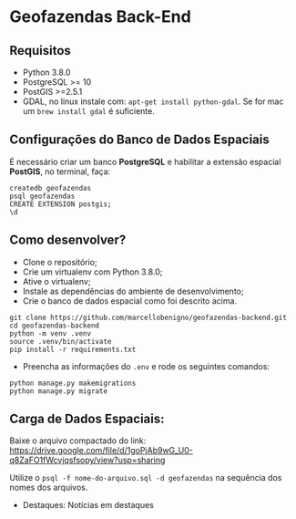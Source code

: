 # Geofazendas Back-End

## Requisitos
* Python 3.8.0
* PostgreSQL >= 10
* PostGIS >=2.5.1
* GDAL, no linux instale com: `apt-get install python-gdal`. Se for mac um `brew install gdal` é suficiente.

## Configurações do Banco de Dados Espaciais

É necessário criar um banco **PostgreSQL** e habilitar a extensão espacial **PostGIS**, no terminal, faça:

```
createdb geofazendas
psql geofazendas
CREATE EXTENSION postgis;
\d
```

## Como desenvolver?

* Clone o repositório;
* Crie um virtualenv com Python 3.8.0;
* Ative o virtualenv;
* Instale as dependências do ambiente de desenvolvimento;
* Crie o banco de dados espacial como foi descrito acima.


```
git clone https://github.com/marcellobenigno/geofazendas-backend.git
cd geofazendas-backend
python -m venv .venv
source .venv/bin/activate
pip install -r requirements.txt
```


* Preencha as informações do `.env` e rode os seguintes comandos:

```
python manage.py makemigrations
python manage.py migrate
```

## Carga de Dados Espaciais:

Baixe o arquivo compactado do link: https://drive.google.com/file/d/1goPjAb9wG_U0-q8ZaFO1fWcvjqsfsopy/view?usp=sharing

Utilize o ```psql -f nome-do-arquivo.sql -d geofazendas``` na sequência dos nomes dos arquivos.


- Destaques: Notícias em destaques
